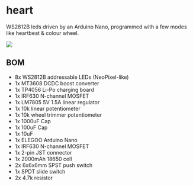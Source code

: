 # heart

WS2812B leds driven by an Arduino Nano, programmed with a few modes like heartbeat & colour wheel.

![](https://ftp.cass.si/01=1a1a33.jpeg)

## BOM

* 8x WS2812B addressable LEDs (NeoPixel-like)
* 1x MT3608 DCDC boost converter
* 1x TP4056 Li-Po charging board
* 1x IRF630 N-channel MOSFET
* 1x LM7805 5V 1.5A linear regulator
* 1x 10k linear potentiometer
* 1x 10k wheel trimmer potentiometer
* 1x 1000uF Cap
* 1x 100uF Cap
* 1x 10uF
* 1x ELEGOO Arduino Nano
* 1x IRF630 N-channel MOSFET
* 1x 2-pin JST connector
* 1x 2000mAh 18650 cell
* 2x 6x6x6mm SPST push switch
* 1x SPDT slide switch
* 2x 4.7k resistor
